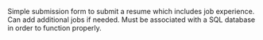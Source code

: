 Simple submission form to submit a resume which includes job experience. Can add additional jobs
if needed. Must be associated with a SQL database in order to function properly.